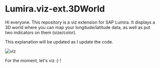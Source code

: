 # Lumira.viz-ext.3DWorld

Hi everyone. This repository is a viz extension for SAP Lumira.
It displays a 3D world where you can map your longitude/latitude data, as well as put two indicators on them (size/color).

This explanation will be updated as I update the code.

![viz](http://s21.postimg.org/z2kkoc7uf/Screen1.png)

For the moment, let's viz :) !
